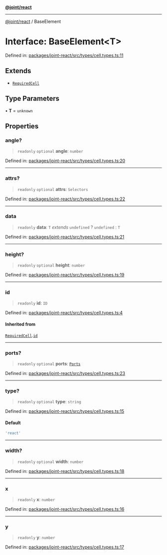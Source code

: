 [**@joint/react**](../README.md)

***

[@joint/react](../README.md) / BaseElement

# Interface: BaseElement\<T\>

Defined in: [packages/joint-react/src/types/cell.types.ts:11](https://github.com/samuelgja/joint/blob/a91832ea2262342cf7ec1914cdb61c5629371a80/packages/joint-react/src/types/cell.types.ts#L11)

## Extends

- [`RequiredCell`](RequiredCell.md)

## Type Parameters

• **T** = `unknown`

## Properties

### angle?

> `readonly` `optional` **angle**: `number`

Defined in: [packages/joint-react/src/types/cell.types.ts:20](https://github.com/samuelgja/joint/blob/a91832ea2262342cf7ec1914cdb61c5629371a80/packages/joint-react/src/types/cell.types.ts#L20)

***

### attrs?

> `readonly` `optional` **attrs**: `Selectors`

Defined in: [packages/joint-react/src/types/cell.types.ts:22](https://github.com/samuelgja/joint/blob/a91832ea2262342cf7ec1914cdb61c5629371a80/packages/joint-react/src/types/cell.types.ts#L22)

***

### data

> `readonly` **data**: `T` *extends* `undefined` ? `undefined` : `T`

Defined in: [packages/joint-react/src/types/cell.types.ts:21](https://github.com/samuelgja/joint/blob/a91832ea2262342cf7ec1914cdb61c5629371a80/packages/joint-react/src/types/cell.types.ts#L21)

***

### height?

> `readonly` `optional` **height**: `number`

Defined in: [packages/joint-react/src/types/cell.types.ts:19](https://github.com/samuelgja/joint/blob/a91832ea2262342cf7ec1914cdb61c5629371a80/packages/joint-react/src/types/cell.types.ts#L19)

***

### id

> `readonly` **id**: `ID`

Defined in: [packages/joint-react/src/types/cell.types.ts:4](https://github.com/samuelgja/joint/blob/a91832ea2262342cf7ec1914cdb61c5629371a80/packages/joint-react/src/types/cell.types.ts#L4)

#### Inherited from

[`RequiredCell`](RequiredCell.md).[`id`](RequiredCell.md#id)

***

### ports?

> `readonly` `optional` **ports**: [`Ports`](Ports.md)

Defined in: [packages/joint-react/src/types/cell.types.ts:23](https://github.com/samuelgja/joint/blob/a91832ea2262342cf7ec1914cdb61c5629371a80/packages/joint-react/src/types/cell.types.ts#L23)

***

### type?

> `readonly` `optional` **type**: `string`

Defined in: [packages/joint-react/src/types/cell.types.ts:15](https://github.com/samuelgja/joint/blob/a91832ea2262342cf7ec1914cdb61c5629371a80/packages/joint-react/src/types/cell.types.ts#L15)

#### Default

```ts
'react'
```

***

### width?

> `readonly` `optional` **width**: `number`

Defined in: [packages/joint-react/src/types/cell.types.ts:18](https://github.com/samuelgja/joint/blob/a91832ea2262342cf7ec1914cdb61c5629371a80/packages/joint-react/src/types/cell.types.ts#L18)

***

### x

> `readonly` **x**: `number`

Defined in: [packages/joint-react/src/types/cell.types.ts:16](https://github.com/samuelgja/joint/blob/a91832ea2262342cf7ec1914cdb61c5629371a80/packages/joint-react/src/types/cell.types.ts#L16)

***

### y

> `readonly` **y**: `number`

Defined in: [packages/joint-react/src/types/cell.types.ts:17](https://github.com/samuelgja/joint/blob/a91832ea2262342cf7ec1914cdb61c5629371a80/packages/joint-react/src/types/cell.types.ts#L17)
